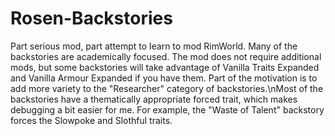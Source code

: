 # Rosen-Backstories
Part serious mod, part attempt to learn to mod RimWorld.  Many of the backstories are academically focused.  The mod does not require additional mods, but some backstories will take advantage of Vanilla Traits Expanded and Vanilla Armour Expanded if you have them.  Part of the motivation is to add more variety to the "Researcher" category of backstories.\nMost of the backstories have a thematically appropriate forced trait, which makes debugging a bit easier for me.  For example, the "Waste of Talent" backstory forces the Slowpoke and Slothful traits.